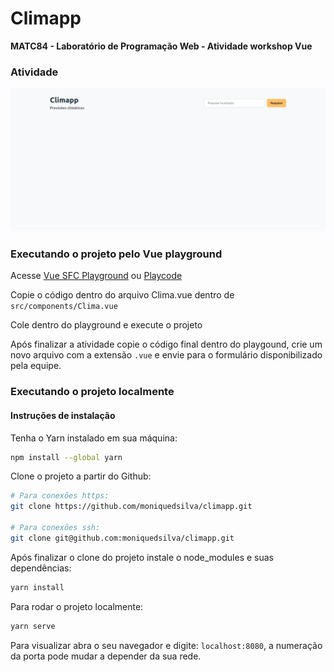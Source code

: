# Climapp

**MATC84 - Laboratório de Programação Web  - Atividade workshop Vue**

### Atividade

![Climapp](./src/assets/image.png)

### Executando o projeto pelo Vue playground
Acesse [Vue SFC Playground](https://play.vuejs.org) ou [Playcode](https://playcode.io/vue)

Copie o código dentro do arquivo Clima.vue dentro de `src/components/Clima.vue` 

Cole dentro do playground e execute o projeto

Após finalizar a atividade copie o código final dentro do playgound, crie um novo arquivo com a extensão `.vue` e envie para o formulário disponibilizado pela equipe.
### Executando o projeto localmente
#### Instruções de instalação

Tenha o Yarn instalado em sua máquina:

```bash
npm install --global yarn
```

Clone o projeto a partir do Github:

```bash
# Para conexões https:
git clone https://github.com/moniquedsilva/climapp.git

# Para conexões ssh:
git clone git@github.com:moniquedsilva/climapp.git
```

Após finalizar o clone do projeto instale o node_modules e suas dependências:

```bash
yarn install
```

Para rodar o projeto localmente:

```bash
yarn serve
```

Para visualizar abra o seu navegador e digite: `localhost:8080`, a numeração da porta pode mudar a depender da sua rede.
